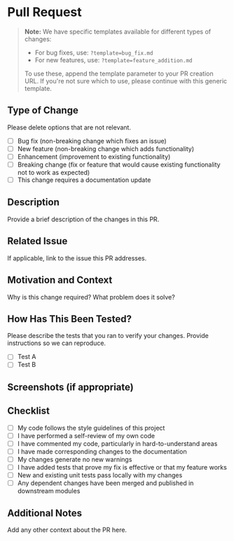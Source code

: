 # Pull Request

> **Note:** We have specific templates available for different types of changes:
>
> - For bug fixes, use: `?template=bug_fix.md`
> - For new features, use: `?template=feature_addition.md`
>
> To use these, append the template parameter to your PR creation URL.
> If you're not sure which to use, please continue with this generic template.

## Type of Change

Please delete options that are not relevant.

- [ ] Bug fix (non-breaking change which fixes an issue)
- [ ] New feature (non-breaking change which adds functionality)
- [ ] Enhancement (improvement to existing functionality)
- [ ] Breaking change (fix or feature that would cause existing functionality not to work as expected)
- [ ] This change requires a documentation update

## Description

Provide a brief description of the changes in this PR.

## Related Issue

If applicable, link to the issue this PR addresses.

## Motivation and Context

Why is this change required? What problem does it solve?

## How Has This Been Tested?

Please describe the tests that you ran to verify your changes. Provide instructions so we can reproduce.

- [ ] Test A
- [ ] Test B

## Screenshots (if appropriate)

## Checklist

- [ ] My code follows the style guidelines of this project
- [ ] I have performed a self-review of my own code
- [ ] I have commented my code, particularly in hard-to-understand areas
- [ ] I have made corresponding changes to the documentation
- [ ] My changes generate no new warnings
- [ ] I have added tests that prove my fix is effective or that my feature works
- [ ] New and existing unit tests pass locally with my changes
- [ ] Any dependent changes have been merged and published in downstream modules

## Additional Notes

Add any other context about the PR here.

